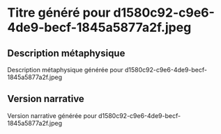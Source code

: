 # Titre généré pour d1580c92-c9e6-4de9-becf-1845a5877a2f.jpeg

## Description métaphysique
Description métaphysique générée pour d1580c92-c9e6-4de9-becf-1845a5877a2f.jpeg

## Version narrative
Version narrative générée pour d1580c92-c9e6-4de9-becf-1845a5877a2f.jpeg
